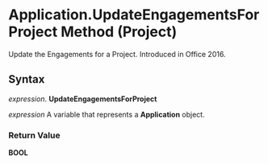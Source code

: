 
# Application.UpdateEngagementsForProject Method (Project)

Update the Engagements for a Project. Introduced in Office 2016.


## Syntax

 _expression_. **UpdateEngagementsForProject**

 _expression_ A variable that represents a **Application** object.


### Return Value

 **BOOL**

